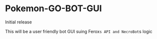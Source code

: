 # Pokemon-GO-BOT-GUI
Initial release

This will be a user friendly bot GUI suing Ferox`s API and NecroBot`s logic
